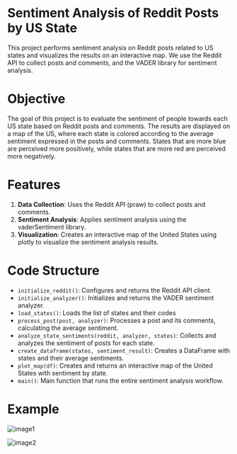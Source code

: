 # Sentiment Analysis of Reddit Posts by US State

This project performs sentiment analysis on Reddit posts related to US states and visualizes the results on an interactive map. We use the Reddit API to collect posts and comments, and the VADER library for sentiment analysis.

# Objective

The goal of this project is to evaluate the sentiment of people towards each US state based on Reddit posts and comments. The results are displayed on a map of the US, where each state is colored according to the average sentiment expressed in the posts and comments. States that are more blue are perceived more positively, while states that are more red are perceived more negatively.

# Features

1. **Data Collection**: Uses the Reddit API (praw) to collect posts and comments.
2. **Sentiment Analysis**: Applies sentiment analysis using the vaderSentiment library.
3. **Visualization**: Creates an interactive map of the United States using plotly to visualize the sentiment analysis results.

# Code Structure

- `initialize_reddit()`: Configures and returns the Reddit API client.
- `initialize_analyzer()`: Initializes and returns the VADER sentiment analyzer.
- `load_states()`: Loads the list of states and their codes
- `process_post(post, analyzer)`: Processes a post and its comments, calculating the average sentiment.
- `analyze_state_sentiments(reddit, analyzer, states)`: Collects and analyzes the sentiment of posts for each state.
- `create_dataframe(states, sentiment_result)`: Creates a DataFrame with states and their average sentiments.
- `plot_map(df)`: Creates and returns an interactive map of the United States with sentiment by state.
- `main()`: Main function that runs the entire sentiment analysis workflow.

# Example 
![image1](https://github.com/user-attachments/assets/a608217b-48da-454f-95df-7f011dc17e19)

![image2](https://github.com/user-attachments/assets/d83fab3a-a88e-4d1c-886e-63788fffb6d9)

